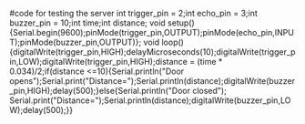 #code for testing the server
int trigger_pin = 2;int echo_pin = 3;int buzzer_pin = 10;int time;int distance;
void setup(){Serial.begin(9600);pinMode(trigger_pin,OUTPUT);pinMode(echo_pin,INPUT);pinMode(buzzer_pin,OUTPUT)};
void loop(){digitalWrite(trigger_pin,HIGH);delayMicroseconds(10);digitalWrite(trigger_pin,LOW);digitalWrite(trigger_pin,HIGH);distance = (time * 0.034)/2;if(distance <=10){Serial.println("Door opens");Serial.print("Distance=");Serial.println(distance);digitalWrite(buzzer_pin,HIGH);delay(500);}else{Serial.println("Door closed"); Serial.print("Distance=");Serial.println(distance);digitalWrite(buzzer_pin,LOW);delay(500);}}
